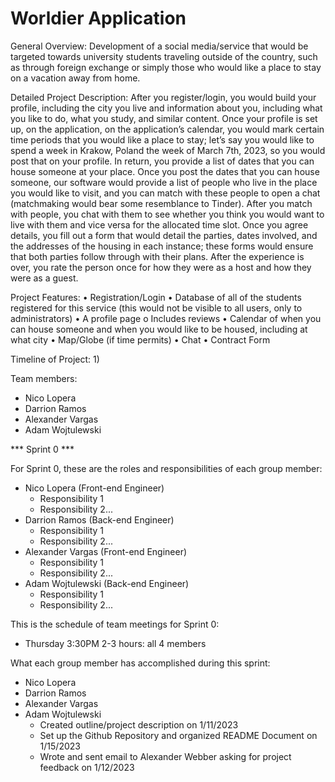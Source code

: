 # Worldier Application
General Overview: Development of a social media/service that would be targeted towards university students traveling outside of the country, such as through foreign exchange or simply those who would like a place to stay on a vacation away from home.

Detailed Project Description: After you register/login, you would build your profile, including the city you live and information about you, including what you like to do, what you study, and similar content. Once your profile is set up, on the application, on the application’s calendar, you would mark certain time periods that you would like a place to stay; let’s say you would like to spend a week in Krakow, Poland the week of March 7th, 2023, so you would post that on your profile. In return, you provide a list of dates that you can house someone at your place. Once you post the dates that you can house someone, our software would provide a list of people who live in the place you would like to visit, and you can match with these people to open a chat (matchmaking would bear some resemblance to Tinder). After you match with people, you chat with them to see whether you think you would want to live with them and vice versa for the allocated time slot. Once you agree details, you fill out a form that would detail the parties, dates involved, and the addresses of the housing in each instance; these forms would ensure that both parties follow through with their plans. After the experience is over, you rate the person once for how they were as a host and how they were as a guest.

Project Features:
  •	Registration/Login
  •	Database of all of the students registered for this service (this would not be visible to all users, only to administrators)
  •	A profile page
    o	Includes reviews
  •	Calendar of when you can house someone and when you would like to be housed, including at what city
  •	Map/Globe (if time permits)
  •	Chat
  •	Contract Form

Timeline of Project:
  1) 


Team members:
  - Nico Lopera
  - Darrion Ramos
  - Alexander Vargas
  - Adam Wojtulewski

*** Sprint 0 ***

For Sprint 0, these are the roles and responsibilities of each group member:
  - Nico Lopera (Front-end Engineer)
    - Responsibility 1
    - Responsibility 2... 
  - Darrion Ramos (Back-end Engineer)
    - Responsibility 1
    - Responsibility 2... 
  - Alexander Vargas (Front-end Engineer)
    - Responsibility 1
    - Responsibility 2... 
- Adam Wojtulewski (Back-end Engineer)
    - Responsibility 1
    - Responsibility 2... 
    
This is the schedule of team meetings for Sprint 0:
- Thursday 3:30PM 2-3 hours: all 4 members

What each group member has accomplished during this sprint:
  - Nico Lopera
  - Darrion Ramos
  - Alexander Vargas
  - Adam Wojtulewski
    - Created outline/project description on 1/11/2023
    - Set up the Github Repository and organized README Document on 1/15/2023
    - Wrote and sent email to Alexander Webber asking for project feedback on 1/12/2023
